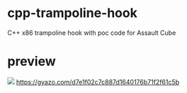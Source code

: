 # cpp-trampoline-hook
C++ x86 trampoline hook with poc code for Assault Cube
# preview

![](https://user-images.githubusercontent.com/97218884/173247110-a96777fb-0842-4bd2-a64c-7e7f00d31454.gif)
https://gyazo.com/d7e1f02c7c887d1640176b71f2f61c5b
